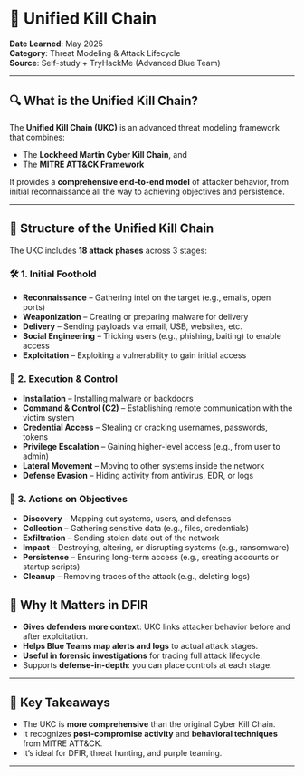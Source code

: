# 🧩 Unified Kill Chain

**Date Learned**: May 2025  
**Category**: Threat Modeling & Attack Lifecycle  
**Source**: Self-study + TryHackMe (Advanced Blue Team)

---

## 🔍 What is the Unified Kill Chain?

The **Unified Kill Chain (UKC)** is an advanced threat modeling framework that combines:
- The **Lockheed Martin Cyber Kill Chain**, and  
- The **MITRE ATT&CK Framework**  

It provides a **comprehensive end-to-end model** of attacker behavior, from initial reconnaissance all the way to achieving objectives and persistence.

---

## 🔗 Structure of the Unified Kill Chain

The UKC includes **18 attack phases** across 3 stages:

### 🛠️ 1. **Initial Foothold**
- **Reconnaissance** – Gathering intel on the target (e.g., emails, open ports)
- **Weaponization** – Creating or preparing malware for delivery
- **Delivery** – Sending payloads via email, USB, websites, etc.
- **Social Engineering** – Tricking users (e.g., phishing, baiting) to enable access
- **Exploitation** – Exploiting a vulnerability to gain initial access

### 🧪 2. **Execution & Control**
- **Installation** – Installing malware or backdoors
- **Command & Control (C2)** – Establishing remote communication with the victim system
- **Credential Access** – Stealing or cracking usernames, passwords, tokens
- **Privilege Escalation** – Gaining higher-level access (e.g., from user to admin)
- **Lateral Movement** – Moving to other systems inside the network
- **Defense Evasion** – Hiding activity from antivirus, EDR, or logs

### 🎯 3. **Actions on Objectives**
- **Discovery** – Mapping out systems, users, and defenses
- **Collection** – Gathering sensitive data (e.g., files, credentials)
- **Exfiltration** – Sending stolen data out of the network
- **Impact** – Destroying, altering, or disrupting systems (e.g., ransomware)
- **Persistence** – Ensuring long-term access (e.g., creating accounts or startup scripts)
- **Cleanup** – Removing traces of the attack (e.g., deleting logs)


## 🎯 Why It Matters in DFIR

- **Gives defenders more context**: UKC links attacker behavior before and after exploitation.
- **Helps Blue Teams map alerts and logs** to actual attack stages.
- **Useful in forensic investigations** for tracing full attack lifecycle.
- Supports **defense-in-depth**: you can place controls at each stage.

---

## 🧠 Key Takeaways

- The UKC is **more comprehensive** than the original Cyber Kill Chain.
- It recognizes **post-compromise activity** and **behavioral techniques** from MITRE ATT&CK.
- It’s ideal for DFIR, threat hunting, and purple teaming.

---
